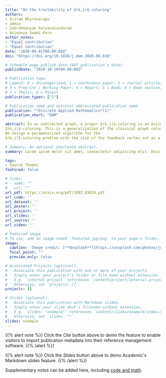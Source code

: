 ```yaml
---
title: "On the tractability of $(k,i)$-coloring"
authors:
- Sriram Bhyravarapu
- admin
- Subrahmanyam Kalyanasundaram
- Anjeneya Swami Kare
author_notes:
- "Equal contribution"
- "Equal contribution"
date: "2020-09-01T00:00:00Z"
doi: "https://doi.org/10.1016/j.dam.2020.08.018"

# Schedule page publish date (NOT publication's date).
publishDate: "2020-10-10T00:00:00Z"

# Publication type.
# Legend: 0 = Uncategorized; 1 = Conference paper; 2 = Journal article;
# 3 = Preprint / Working Paper; 4 = Report; 5 = Book; 6 = Book section;
# 7 = Thesis; 8 = Patent
publication_types: ["2"]

# Publication name and optional abbreviated publication name.
publication: "*Discrete Applied Mathematics*(1)"
publication_short: "DAM"

abstract: In an undirected graph, a proper $(k,i)$-coloring is an assignment of a set of colors to each vertex such that any two adjacent vertices have at most common colors. The $(k,i)$-coloring problem is to compute the minimum number of colors required for a proper
$(k,i)$-coloring. This is a generalization of the classical graph coloring problem.
We design a parameterized algorithm for the
$(k,i)$-coloring problem with the size of the feedback vertex set as a parameter. Our algorithm does not use tree-width machinery, thus answering a question of Majumdar, Neogi, Raman and Tale [CALDAM 2017]. We also give a faster exact algorithm for $(k,k-1)$-coloring. From the hardness perspective, we show that the $(k,i)$-coloring problem is NP-complete for any fixed values $i$, $k$, whenever $i < k$, thereby settling a conjecture of Méndez-Díaz and Zabala (1999) and again asked by Majumdar, Neogi, Raman and Tale. The NP-completeness result improves the partial NP-completeness shown in the preliminary version of this paper published in CALDAM 2018.

# Summary. An optional shortened abstract.
summary: Lorem ipsum dolor sit amet, consectetur adipiscing elit. Duis posuere tellus ac convallis placerat. Proin tincidunt magna sed ex sollicitudin condimentum.

tags:
- Source Themes
featured: false

# links:
# - name: ""
#   url: ""
url_pdf: https://arxiv.org/pdf/1802.03634.pdf
url_code: ''
url_dataset: ''
url_poster: ''
url_project: ''
url_slides: ''
url_source: ''
url_video: ''

# Featured image
# To use, add an image named `featured.jpg/png` to your page's folder. 
image:
  caption: 'Image credit: [**Unsplash**](https://unsplash.com/photos/jdD8gXaTZsc)'
  focal_point: ""
  preview_only: false

# Associated Projects (optional).
#   Associate this publication with one or more of your projects.
#   Simply enter your project's folder or file name without extension.
#   E.g. `internal-project` references `content/project/internal-project/index.md`.
#   Otherwise, set `projects: []`.
projects: []

# Slides (optional).
#   Associate this publication with Markdown slides.
#   Simply enter your slide deck's filename without extension.
#   E.g. `slides: "example"` references `content/slides/example/index.md`.
#   Otherwise, set `slides: ""`.
slides: example
---
```


{{% alert note %}}
Click the *Cite* button above to demo the feature to enable visitors to import publication metadata into their reference management software.
{{% /alert %}}

{{% alert note %}}
Click the *Slides* button above to demo Academic's Markdown slides feature.
{{% /alert %}}

Supplementary notes can be added here, including [code and math](https://sourcethemes.com/academic/docs/writing-markdown-latex/).


